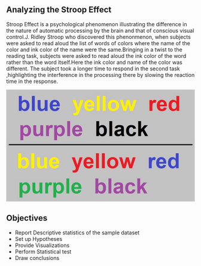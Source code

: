
## Analyzing the Stroop Effect

Stroop  Effect is a psychological phenomenon illustrating the difference in the nature of automatic processing by the brain  and that of conscious visual control.J. Ridley Stroop who discovered this phenonmenon, when subjects were asked to read aloud the list of  words of colors where the name of the color and ink color of the name were the same.Bringing in a twist to the reading task, subjects were asked to read aloud the ink color of the word rather than the word itself.Here the ink color and name of the color was different. The subject took a longer time to respond in the second task ,highlighting the interference in the processing there by slowing the reaction time in the response.


![strooptest](strooptest.png)

## Objectives

- Report Descriptive statistics of the sample dataset
- Set up Hypotheses
- Provide Visualizations 
- Perform Statistical test
- Draw conclusions
